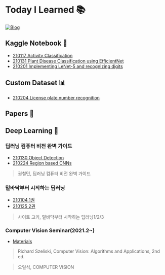 # Today I Learned 📚

[![Blog](https://img.shields.io/badge/Blog-ownit4137.github.io-orange.svg?style=for-the-badge)](https://ownit4137.github.io/)

## Kaggle Notebook 📒

- [210117 Activity Classification](https://www.kaggle.com/ownit4137/activity-recognition)
- [210131 Plant Disease Classification using EfficientNet](https://www.kaggle.com/ownit4137/plant-disease-classification-using-efficientnet)
- [210201 Implementing LeNet-5 and recognizing digits](https://www.kaggle.com/ownit4137/implementing-lenet-5-and-recognizing-digits)

## Custom Dataset 📊

- [210204 License plate number recognition](https://github.com/ownit4137/TIL/blob/main/CustomDataset/210204_CarPlateOcr.ipynb)

## Papers 📃

## Deep Learning 🧠

### 딥러닝 컴퓨터 비전 완벽 가이드

- [210130 Object Detection](https://github.com/ownit4137/TIL/tree/main/DLCV/OD)
- [210224 Region based CNNs](https://github.com/ownit4137/TIL/tree/main/DLCV/RCNN)

>  권철민, 딥러닝 컴퓨터 비전 완벽 가이드

### 밑바닥부터 시작하는 딥러닝

- [210104 1권](https://github.com/ownit4137/TIL/tree/main/DL%20from%20Scratch/1)
- [210125 2권](https://github.com/ownit4137/TIL/tree/main/DL%20from%20Scratch/2)

>  사이토 고키, 밑바닥부터 시작하는 딥러닝1/2/3

### Computer Vision Seminar(2021.2~)

- [Materials](https://github.com/ownit4137/TIL/tree/main/CVSeminar_2102)

>  Richard Szeliski, Computer Vision: Algorithms and Applications, 2nd ed.

>  오일석, COMPUTER VISION
